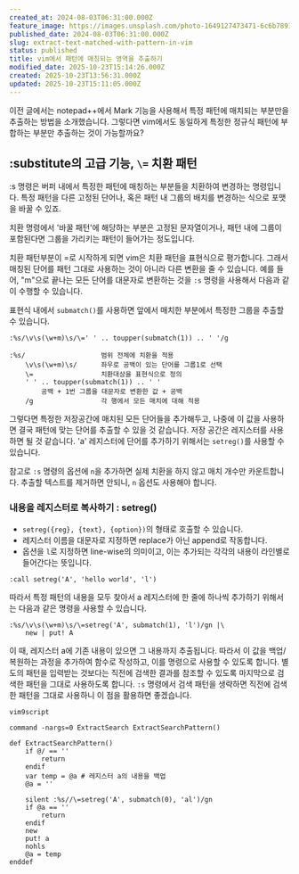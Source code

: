 ```yaml
---
created_at: 2024-08-03T06:31:00.000Z
feature_image: https://images.unsplash.com/photo-1649127473471-6c6b78919415?crop=entropy&cs=tinysrgb&fit=max&fm=jpg&ixid=M3wxMTc3M3wwfDF8c2VhcmNofDJ8fGV4dHJhY3R8ZW58MHx8fHwxNzI5NjA3MTk1fDA&ixlib=rb-4.0.3&q=80&w=2000
published_date: 2024-08-03T06:31:00.000Z
slug: extract-text-matched-with-pattern-in-vim
status: published
title: vim에서 패턴에 매칭되는 영역을 추출하기
modified_date: 2025-10-23T15:14:26.000Z
created: 2025-10-23T13:56:31.000Z
updated: 2025-10-23T15:11:05.000Z
---
```


이전 글에서는 notepad++에서 Mark 기능을 사용해서 특정 패턴에 매치되는 부분만을 추출하는 방법을 소개했습니다. 그렇다면 vim에서도 동일하게 특정한 정규식 패턴에 부합하는 부분만 추출하는 것이 가능할까요?

## :substitute의 고급 기능, `\=` 치환 패턴

:s 명령은 버퍼 내에서 특정한 패턴에 매칭하는 부분들을 치환하여 변경하는 명령입니다. 특정 패턴을 다른 고정된 단어나, 혹은 패턴 내 그룹의 배치를 변경하는 식으로 포맷을 바꿀 수 있죠. 

치환 명령에서 '바꿀 패턴'에 해당하는 부분은 고정된 문자열이거나, 패턴 내에 그룹이 포함된다면 그룹을 가리키는 패턴이 들어가는 정도입니다. 

치환 패턴부분이 \=로 시작하게 되면 vim은 치환 패턴을 표현식으로 평가합니다. 그래서 매칭된 단어를 패턴 그대로 사용하는 것이 아니라 다른 변환을 줄 수 있습니다. 예를 들어, "m"으로 끝나는 모든 단어를 대문자로 변환하는 것을 `:s` 명령을 사용해서 다음과 같이 수행할 수 있습니다. 

표현식 내에서 `submatch()`를 사용하면 앞에서 매치한 부분에서 특정한 그룹을 추출할 수 있습니다. 

```
:%s/\v\s(\w+m)\s/\=' ' .. toupper(submatch(1)) .. ' '/g

:%s/                   범위 전체에 치환을 적용
    \v\s(\w+m)\s/      좌우로 공백이 있는 단어를 그룹1로 선택
    \=                 치환대상을 표현식으로 정의
    ' ' .. toupper(submatch(1)) .. ' ' 
        공백 + 1번 그룹을 대문자로 변환한 값 + 공백 
    /g                 각 행에서 모든 매치에 대해 적용
```

그렇다면 특정한 저장공간에 매치된 모든 단어들을 추가해두고, 나중에 이 값을 사용하면 결국 패턴에 맞는 단어를 추출할 수 있을 것 같습니다. 저장 공간은 레지스터를 사용하면 될 것 같습니다. 'a' 레지스터에 단어를 추가하기 위해서는 `setreg()`를 사용할 수 있습니다. 


참고로  `:s` 명령의 옵션에 `n`을 추가하면 실제 치환을 하지 않고 매치 개수만 카운트합니다. 추출할 텍스트를 제거하면 안되니, `n` 옵션도 사용해야 합니다. 

### 내용을 레지스터로 복사하기 : setreg()

* `setreg({reg}, {text}, {option})`의 형태로 호출할 수 있습니다. 
* 레지스터 이름을 대문자로 지정하면 replace가 아닌 append로 작동합니다. 
* 옵션을 `l`로 지정하면 line-wise의 의미이고, 이는 추가되는 각각의 내용이 라인별로 들어간다는 뜻입니다. 

```
:call setreg('A', 'hello world', 'l')
```

따라서 특정 패턴의 내용을 모두 찾아서 a 레지스터에 한 줄에 하나씩 추가하기 위해서는 다음과 같은 명령을 사용할 수 있습니다.

```
:%s/\v\s(\w+m)\s/\=setreg('A', submatch(1), 'l')/gn |\
    new | put! A
```

이 때, 레지스터 a에 기존 내용이 있으면 그 내용까지 추출됩니다. 따라서 이 값을 백업/복원하는 과정을 추가하여 함수로 작성하고, 이를 명령으로 사용할 수 있도록 합니다. 별도의 패턴을 입력받는 것보다는 직전에 검색한 결과를 참조할 수 있도록 마지막으로 검색한 패턴을 그대로 사용하도록 합니다. `:s` 명령에서 검색 패턴을 생략하면 직전에 검색한 패턴을 그대로 사용하니 이 점을 활용하면 좋겠습니다.

```
vim9script

command -nargs=0 ExtractSearch ExtractSearchPattern()

def ExtractSearchPattern()
	if @/ == ''
		return
	endif
	var temp = @a # 레지스터 a의 내용을 백업
	@a = ''

	silent :%s//\=setreg('A', submatch(0), 'al')/gn
	if @a == ''
		return
	endif
	new
	put! a
	nohls
	@a = temp
enddef
```
